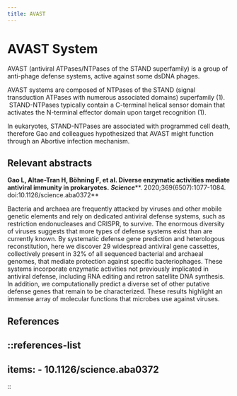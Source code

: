 ```yaml
---
title: AVAST
---
```


# AVAST System

AVAST (antiviral ATPases/NTPases of the STAND superfamily) is a group of anti-phage defense systems, active against some dsDNA phages. 

AVAST systems are composed of NTPases of the STAND (signal transduction ATPases with numerous associated domains) superfamily (1).  STAND-NTPases typically contain a C-terminal helical sensor domain that activates the N-terminal effector domain upon target recognition (1).

In eukaryotes, STAND-NTPases are associated with programmed cell death, therefore Gao and colleagues hypothesized that AVAST might function through an Abortive infection mechanism.

## Relevant abstracts

**Gao L, Altae-Tran H, Böhning F, et al. Diverse enzymatic activities mediate antiviral immunity in prokaryotes.** ***Science*****. 2020;369(6507):1077-1084. doi:10.1126/science.aba0372**

Bacteria and archaea are frequently attacked by viruses and other mobile genetic elements and rely on dedicated antiviral defense systems, such as restriction endonucleases and CRISPR, to survive. The enormous diversity of viruses suggests that more types of defense systems exist than are currently known. By systematic defense gene prediction and heterologous reconstitution, here we discover 29 widespread antiviral gene cassettes, collectively present in 32% of all sequenced bacterial and archaeal genomes, that mediate protection against specific bacteriophages. These systems incorporate enzymatic activities not previously implicated in antiviral defense, including RNA editing and retron satellite DNA synthesis. In addition, we computationally predict a diverse set of other putative defense genes that remain to be characterized. These results highlight an immense array of molecular functions that microbes use against viruses.

## References

::references-list
---
items:
    - 10.1126/science.aba0372
---
::